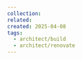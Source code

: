 ```yaml
---
collection: 
related: 
created: 2025-04-08
tags:
  - architect/build
  - architect/renovate
---
```

